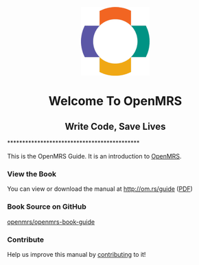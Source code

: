 <center><img src="/assets/OpenMRS-cross.png"></center>
<center><h1> Welcome To OpenMRS </h1></center>
<center><h2> Write Code, Save Lives </h2></center>
********************************************

This is the OpenMRS Guide. It is an introduction to [OpenMRS](https://openmrs.org).

### View the Book

You can view or download the manual at http://om.rs/guide ([PDF](http://om.rs/guidepdf))

### Book Source on GitHub

[openmrs/openmrs-book-guide](https://github.com/openmrs/openmrs-book-guide)

### Contribute

Help us improve this manual by [contributing](CONTRIBUTING.md) to it!



